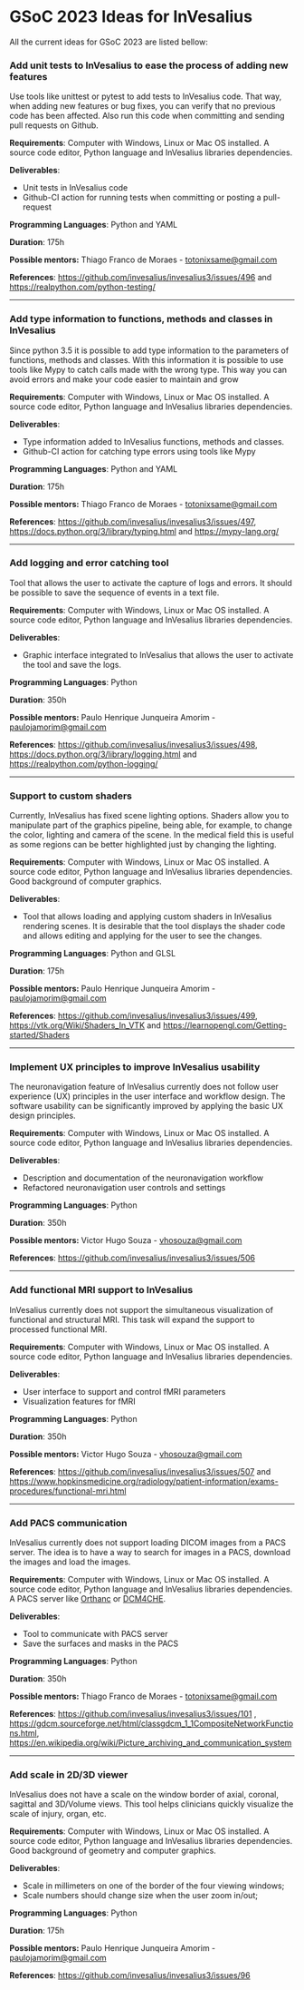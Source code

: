 # GSoC 2023 Ideas for InVesalius

All the current ideas for GSoC 2023 are listed bellow:

### Add unit tests to InVesalius to ease the process of adding new features

Use tools like unittest or pytest to add tests to InVesalius code. That way, when adding new features or bug fixes, you can verify that no previous code has been affected. Also run this code when committing and sending pull requests on Github.

**Requirements**: Computer with Windows, Linux or Mac OS installed. A source code editor, Python language and InVesalius libraries dependencies.

**Deliverables**:
- Unit tests in InVesalius code
- Github-CI action for running tests when committing or posting a pull-request

**Programming Languages**: Python and YAML

**Duration**: 175h

**Possible mentors:** Thiago Franco de Moraes - totonixsame@gmail.com

**References**: https://github.com/invesalius/invesalius3/issues/496 and https://realpython.com/python-testing/

---

### Add type information to functions, methods and classes in InVesalius

Since python 3.5 it is possible to add type information to the parameters of functions, methods and classes. With this information it is possible to use tools like Mypy to catch calls made with the wrong type. This way you can avoid errors and make your code easier to maintain and grow

**Requirements**: Computer with Windows, Linux or Mac OS installed. A source code editor, Python language and InVesalius libraries dependencies.

**Deliverables**:
- Type information added to InVesalius functions, methods and classes.
- Github-CI action for catching type errors using tools like Mypy

**Programming Languages**: Python and YAML

**Duration**: 175h

**Possible mentors:** Thiago Franco de Moraes - totonixsame@gmail.com


**References**: https://github.com/invesalius/invesalius3/issues/497, https://docs.python.org/3/library/typing.html and https://mypy-lang.org/

---

### Add logging and error catching tool
Tool that allows the user to activate the capture of logs and errors. It should be possible to save the sequence of events in a text file.

**Requirements**: Computer with Windows, Linux or Mac OS installed. A source code editor, Python language and InVesalius libraries dependencies.

**Deliverables**:
- Graphic interface integrated to InVesalius that allows the user to activate the tool and save the logs.

**Programming Languages**:  Python

**Duration**: 350h 

**Possible mentors:** Paulo Henrique Junqueira Amorim - paulojamorim@gmail.com

**References**: https://github.com/invesalius/invesalius3/issues/498, https://docs.python.org/3/library/logging.html and https://realpython.com/python-logging/

---

### Support to custom shaders

Currently, InVesalius has fixed scene lighting options. Shaders allow you to manipulate part of the graphics pipeline, being able, for example, to change the color, lighting and camera of the scene. In the medical field this is useful as some regions can be better highlighted just by changing the lighting.	

**Requirements**: Computer with Windows, Linux or Mac OS installed. A source code editor, Python language and InVesalius libraries dependencies. Good background of computer graphics.

**Deliverables**: 
- Tool that allows loading and applying custom shaders in InVesalius rendering scenes. It is desirable that the tool displays the shader code and allows editing and applying for the user to see the changes.

**Programming Languages**: Python and GLSL

**Duration**: 175h

**Possible mentors:** Paulo Henrique Junqueira Amorim - paulojamorim@gmail.com

**References**: https://github.com/invesalius/invesalius3/issues/499, https://vtk.org/Wiki/Shaders_In_VTK and https://learnopengl.com/Getting-started/Shaders

---

### Implement UX principles to improve InVesalius usability

The neuronavigation feature of InVesalius currently does not follow user experience (UX) principles in the user interface and workflow design. The software usability can be significantly improved by applying the basic UX design principles.

**Requirements**: Computer with Windows, Linux or Mac OS installed. A source code editor, Python language and InVesalius libraries dependencies.

**Deliverables**:
- Description and documentation of the neuronavigation workflow
- Refactored neuronavigation user controls and settings

**Programming Languages**: Python

**Duration**: 350h

**Possible mentors:** Victor Hugo Souza - vhosouza@gmail.com

**References**: https://github.com/invesalius/invesalius3/issues/506

---

### Add functional MRI support to InVesalius

InVesalius currently does not support the simultaneous visualization of functional and structural MRI. This task will expand the support to processed functional MRI.

**Requirements**: Computer with Windows, Linux or Mac OS installed. A source code editor, Python language and InVesalius libraries dependencies. 

**Deliverables**:
- User interface to support and control fMRI parameters
- Visualization features for fMRI

**Programming Languages**: Python

**Duration**: 350h

**Possible mentors:** Victor Hugo Souza - vhosouza@gmail.com

**References**: https://github.com/invesalius/invesalius3/issues/507 and https://www.hopkinsmedicine.org/radiology/patient-information/exams-procedures/functional-mri.html

---

### Add PACS communication

InVesalius currently does not support loading DICOM images from a PACS server. The idea is to have a way to search for images in a PACS, download the images and load the images.

**Requirements**: Computer with Windows, Linux or Mac OS installed. A source code editor, Python language and InVesalius libraries dependencies. A PACS server like [Orthanc](https://www.orthanc-server.com/) or [DCM4CHE](https://www.dcm4che.org/).

**Deliverables**:
- Tool to communicate with PACS server
- Save the surfaces and masks in the PACS

**Programming Languages**: Python

**Duration**: 350h

**Possible mentors:** Thiago Franco de Moraes - totonixsame@gmail.com

**References**: https://github.com/invesalius/invesalius3/issues/101 , https://gdcm.sourceforge.net/html/classgdcm_1_1CompositeNetworkFunctions.html, https://en.wikipedia.org/wiki/Picture_archiving_and_communication_system

---

### Add scale in 2D/3D viewer

InVesalius does not have a scale on the window border of axial, coronal, sagittal and 3D/Volume views. This tool helps clinicians quickly visualize the scale of injury, organ, etc.

**Requirements**: Computer with Windows, Linux or Mac OS installed. A source code editor, Python language and InVesalius libraries dependencies. Good background of geometry and computer graphics.

**Deliverables**:
- Scale in millimeters on one of the border of the four viewing windows;
- Scale numbers should change size when the user zoom in/out;

**Programming Languages**: Python

**Duration**: 175h

**Possible mentors:** Paulo Henrique Junqueira Amorim - paulojamorim@gmail.com

**References**: https://github.com/invesalius/invesalius3/issues/96